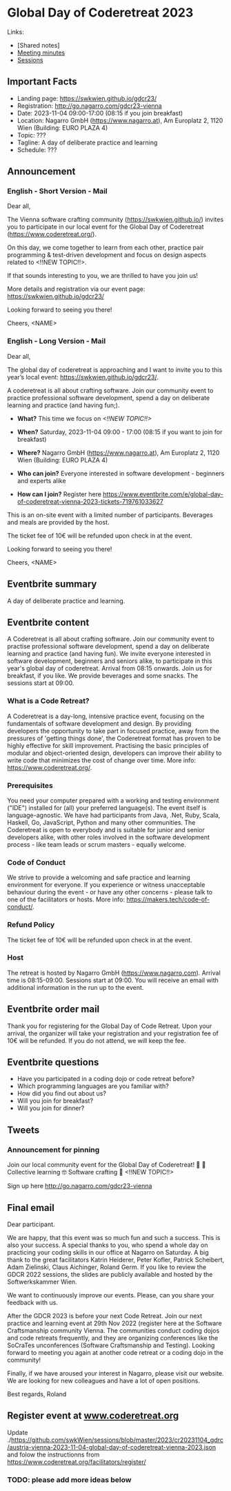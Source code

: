 # Global Day of Coderetreat 2023

Links:
- [Shared notes]
- [Meeting minutes](./meeting_minutes.md)
- [Sessions](./sessions.md)

## Important Facts

- Landing page: https://swkwien.github.io/gdcr23/
- Registration: http://go.nagarro.com/gdcr23-vienna
- Date: 2023-11-04 09:00-17:00 (08:15 if you join breakfast)
- Location: Nagarro GmbH (https://www.nagarro.at), Am Europlatz 2, 1120 Wien (Building: EURO PLAZA 4)
- Topic: ???
- Tagline: A day of deliberate practice and learning
- Schedule: ???


## Announcement

### English - Short Version - Mail

Dear all,

The Vienna software crafting community (https://swkwien.github.io/) invites you to participate
in our local event for the Global Day of Coderetreat (https://www.coderetreat.org/).

On this day, we come together to learn from each other, practice pair programming &
test-driven development and focus on design aspects related to <!!NEW TOPIC!!>.

If that sounds interesting to you, we are thrilled to have you join us!

More details and registration via our event page: https://swkwien.github.io/gdcr23/


Looking forward to seeing you there!

Cheers,
\<NAME\>


### English - Long Version - Mail

Dear all,

The global day of coderetreat is approaching and I want to invite you to this year’s local event: https://swkwien.github.io/gdcr23/.

A coderetreat is all about crafting software. Join our community event to practice professional software development, spend a day on deliberate learning and practice (and having fun;).

* **What?** This time we focus on *<!!NEW TOPIC!!>*
* **When?** Saturday, 2023-11-04 09:00 - 17:00 (08:15 if you want to join for breakfast)
* **Where?** Nagarro GmbH (https://www.nagarro.at), Am Europlatz 2, 1120 Wien (Building: EURO PLAZA 4)

* **Who can join?** Everyone interested in software development - beginners and experts alike
* **How can I join?** Register here https://www.eventbrite.com/e/global-day-of-coderetreat-vienna-2023-tickets-719761033627


This is an on-site event with a limited number of participants.
Beverages and meals are provided by the host.

The ticket fee of 10€ will be refunded upon check in at the event.


Looking forward to seeing you there!

Cheers,
\<NAME\>

## Eventbrite summary
A day of deliberate practice and learning.

## Eventbrite content

A Coderetreat is all about crafting software. Join our community event to practise professional software development, spend a day on deliberate learning and practice (and having fun).
We invite everyone interested in software development, beginners and seniors alike, to participate in this year's global day of coderetreat.
Arrival from 08:15 onwards. Join us for breakfast, if you like. We provide beverages and some snacks. The sessions start at 09:00.

### What is a Code Retreat?
A Coderetreat is a day-long, intensive practice event, focusing on the fundamentals of software development and design. By providing developers the opportunity to take part in focused practice, away from the pressures of 'getting things done', the Coderetreat format has proven to be highly effective for skill improvement. Practising the basic principles of modular and object-oriented design, developers can improve their ability to write code that minimizes the cost of change over time.
More info: https://www.coderetreat.org/.

### Prerequisites
You need your computer prepared with a working and testing environment ("IDE") installed for (all) your preferred language(s). The event itself is language-agnostic. We have had participants from Java, .Net, Ruby, Scala, Haskell, Go, JavaScript, Python and many other communities. The Coderetreat is open to everybody and is suitable for junior and senior developers alike, with other roles involved in the software development process - like team leads or scrum masters - equally welcome.

### Code of Conduct
We strive to provide a welcoming and safe practice and learning environment for everyone. If you experience or witness unacceptable behaviour during the event - or have any other concerns - please talk to one of the facilitators or hosts.
More info: https://makers.tech/code-of-conduct/.

### Refund Policy
The ticket fee of 10€ will be refunded upon check in at the event.

### Host
The retreat is hosted by Nagarro GmbH (https://www.nagarro.com).
Arrival time is 08:15-09:00. Sessions start at 09:00. You will receive an email with additional information in the run up to the event.

## Eventbrite order mail

Thank you for registering for the Global Day of Code Retreat. Upon your arrival, the organizer will take your registration and your registration fee of 10€ will be refunded. If you do not attend, we will keep the fee.

## Eventbrite questions
* Have you participated in a coding dojo or code retreat before?
* Which programming languages are you familiar with?
* How did you find out about us?
* Will you join for breakfast?
* Will you join for dinner?

## Tweets

### Announcement for pinning

Join our local community event for the Global Day of Coderetreat! 🎉
🤝 Collective learning
🤓 Software crafting
🧩 <!!NEW TOPIC!!>

Sign up here http://go.nagarro.com/gdcr23-vienna


## Final email
Dear participant.

We are happy, that this event was so much fun and such a success. This is also your success. A special thanks to you, who spend a whole day on practicing your coding skills in our office at Nagarro on Saturday. A big thank to the great facilitators Katrin Heiderer, Peter Kofler, Patrick Scheibert, Adam Zielinski, Claus Aichinger, Roland Germ. If you like to review the GDCR 2022 sessions, the slides are publicly available and hosted by the Softwerkskammer Wien.

We want to continuously improve our events. Please, can you share your feedback with us.

After the GDCR 2023 is before your next Code Retreat. Join our next practice and learning event at 29th Nov 2022 (register here at the Software Craftsmanship community Vienna. The communities conduct coding dojos and code retreats frequently, and they are organizing conferences like the SoCraTes unconferences (Software Craftsmanship and Testing). Looking forward to meeting you again at another code retreat or a coding dojo in the community!

Finally, if we have aroused your interest in Nagarro, please visit our website. We are looking for new colleagues and have a lot of open positions.

Best regards,
Roland

## Register event at www.coderetreat.org

Update ./https://github.com/swkWien/sessions/blob/master/2023/cr20231104_gdrc/austria-vienna-2023-11-04-global-day-of-coderetreat-vienna-2023.json and folow the instructionns from https://www.coderetreat.org/facilitators/register/

### TODO: please add more ideas below
